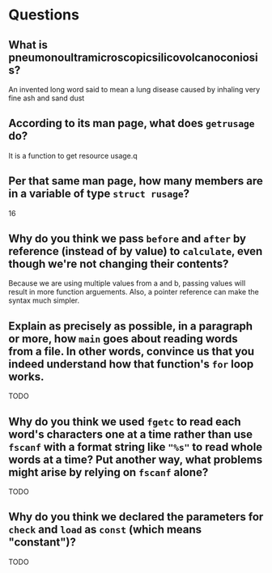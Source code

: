 # Questions

## What is pneumonoultramicroscopicsilicovolcanoconiosis?
An invented long word said to mean a lung disease caused by inhaling very fine ash and sand dust

## According to its man page, what does `getrusage` do?
It is a function to get resource usage.q

## Per that same man page, how many members are in a variable of type `struct rusage`?
16

## Why do you think we pass `before` and `after` by reference (instead of by value) to `calculate`, even though we're not changing their contents?
Because we are using multiple values from a and b, passing values will result in more function arguements. Also, a pointer reference can make the syntax much simpler.


## Explain as precisely as possible, in a paragraph or more, how `main` goes about reading words from a file. In other words, convince us that you indeed understand how that function's `for` loop works.

TODO

## Why do you think we used `fgetc` to read each word's characters one at a time rather than use `fscanf` with a format string like `"%s"` to read whole words at a time? Put another way, what problems might arise by relying on `fscanf` alone?

TODO

## Why do you think we declared the parameters for `check` and `load` as `const` (which means "constant")?

TODO
